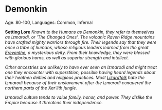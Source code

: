 # Demonkin

Age: 80-100, Languages: Common, Infernal

**Setting Lore**
*Known to the Humans as Demonkin, they refer to themselves as Izmarodi, or 'The Changed Ones'. The volcanic Raven Ridge mountains have crafted mighty warriors through fire. Their legends say that they were once a tribe of humans, whose religious leaders learned from the great [Erevanthe](../../Magic/Spells/Patrons/Erevanthe.md), a mysterious deity. From their knowledge, they were blessed with glorious horns, as well as superior strength and intellect.* 

*Other ancestries are unlikely to have ever seen an Izmarodi and might treat one they encounter with superstition, possible having heard legends about their heathen deities and religious practices. Most [Lizardfolk](Lizardfolk.md) hate the Izmarodi because of their enslavement after the Izmarodi conquered the northern parts of the Xar'lith jungle.* 

*Izmarodi culture tends to value family, honor, and power. They dislike the Empire because it threatens their independence.*